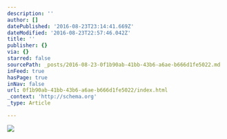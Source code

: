 ```yaml
---
description: ''
author: []
datePublished: '2016-08-23T23:14:41.669Z'
dateModified: '2016-08-23T22:57:46.042Z'
title: ''
publisher: {}
via: {}
starred: false
sourcePath: _posts/2016-08-23-0f1b90ab-41bb-43b6-a6ae-b666d1fe5022.md
inFeed: true
hasPage: true
inNav: false
url: 0f1b90ab-41bb-43b6-a6ae-b666d1fe5022/index.html
_context: 'http://schema.org'
_type: Article

---
```

![](https://the-grid-user-content.s3-us-west-2.amazonaws.com/3278e034-e148-47f4-b6c5-1cc81b26083f.jpg)